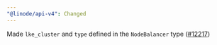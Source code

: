 ```yaml
---
"@linode/api-v4": Changed
---
```


Made `lke_cluster` and `type` defined in the `NodeBalancer` type ([#12217](https://github.com/linode/manager/pull/12217))

